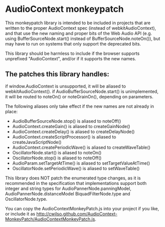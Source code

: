 AudioContext monkeypatch
==============================

This monkeypatch library is intended to be included in projects that are
written to the proper AudioContext spec (instead of webkitAudioContext), 
and that use the new naming and proper bits of the Web Audio API (e.g. 
using BufferSourceNode.start() instead of BufferSourceNode.noteOn()), but may
have to run on systems that only support the deprecated bits.

This library should be harmless to include if the browser supports 
unprefixed "AudioContext", and/or if it supports the new names.  

The patches this library handles:
---------------------------------
if window.AudioContext is unsupported, it will be aliased to webkitAudioContext().
if AudioBufferSourceNode.start() is unimplemented, it will be routed to noteOn() or
noteGrainOn(), depending on parameters.

The following aliases only take effect if the new names are not already in place:

- AudioBufferSourceNode.stop() is aliased to noteOff()
- AudioContext.createGain() is aliased to createGainNode()
- AudioContext.createDelay() is aliased to createDelayNode()
- AudioContext.createScriptProcessor() is aliased to createJavaScriptNode()
- AudioContext.createPeriodicWave() is aliased to createWaveTable()
- OscillatorNode.start() is aliased to noteOn()
- OscillatorNode.stop() is aliased to noteOff()
- AudioParam.setTargetAtTime() is aliased to setTargetValueAtTime()
- OscillatorNode.setPeriodicWave() is aliased to setWaveTable()

This library does NOT patch the enumerated type changes, as it is 
recommended in the specification that implementations support both integer
and string types for AudioPannerNode.panningModel, AudioPannerNode.distanceModel 
BiquadFilterNode.type and OscillatorNode.type.

You can copy the AudioContextMonkeyPatch.js into your project if you
like, or include it as http://cwilso.github.com/AudioContext-MonkeyPatch/AudioContextMonkeyPatch.js.
